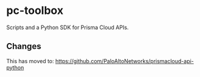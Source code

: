 # pc-toolbox

Scripts and a Python SDK for Prisma Cloud APIs.

## Changes

This has moved to: https://github.com/PaloAltoNetworks/prismacloud-api-python
